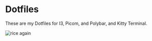 # Dotfiles
These are my Dotfiles for I3, Picom, and Polybar, and Kitty Terminal.

![rice again](https://user-images.githubusercontent.com/85910739/128568025-38221e55-a31a-4b50-8e85-a314f8b59033.png)
